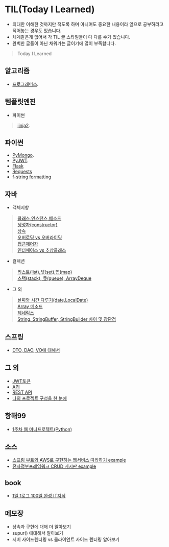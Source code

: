 # TIL(Today I Learned)  
- 최대한 이해한 것까지만 적도록 하며 아니여도 중요한 내용이라 앞으로 공부하려고 적어놓는 경우도 있습니다.
- 체계같은게 없어서 각 TIL 글 스타일들이 다 다를 수가 있습니다.
- 완벽한 글들이 아닌 채워가는 글이기에 많이 부족합니다.



> Today I Learned 

## 알고리즘
- [프로그래머스](https://github.com/whitewise95/TIL/tree/main/algorithm).

## 템플릿엔진
- 파이썬
> [jinja2](https://github.com/whitewise95/TIL/blob/main/Template%20Engine/jinja2/jinja2%EA%B8%B0%EC%B4%88.md).

## 파이썬
- [PyMongo](https://github.com/whitewise95/TIL/blob/main/Python/PyMongo(MongoDB).md).
- [PyJWT](https://github.com/whitewise95/TIL/blob/main/Python/PyJWT(JWT).md).
- [Flask](https://github.com/whitewise95/TIL/blob/main/Python/Flask.md)
- [Requests](https://github.com/whitewise95/TIL/blob/main/Python/Requests.md)
- [f-string formatting](https://github.com/whitewise95/TIL/blob/main/Python/f-string%20formatting.md)

## 자바
- 객체지향
> [클래스,인스턴스,메소드](https://github.com/whitewise95/TIL/blob/main/Java/%EA%B0%9D%EC%B2%B4%EC%A7%80%ED%96%A5/%ED%81%B4%EB%9E%98%EC%8A%A4%2C%20%EC%9D%B8%EC%8A%A4%ED%84%B4%EC%8A%A4%20%20%EB%A9%94%EC%86%8C%EB%93%9C.md)  
> [생성자(constructor)](https://github.com/whitewise95/TIL/blob/main/Java/%EA%B0%9D%EC%B2%B4%EC%A7%80%ED%96%A5/%EC%83%9D%EC%84%B1%EC%9E%90(constructor).md)  
> [상속](https://github.com/whitewise95/TIL/blob/main/Java/%EA%B0%9D%EC%B2%B4%EC%A7%80%ED%96%A5/%EC%83%81%EC%86%8D.md)  
> [오버로딩 vs 오버라이딩](https://github.com/whitewise95/TIL/blob/main/Java/%EA%B0%9D%EC%B2%B4%EC%A7%80%ED%96%A5/%EC%98%A4%EB%B2%84%EB%A1%9C%EB%94%A9(overloading)%20vs%20%EC%98%A4%EB%B2%84%EB%9D%BC%EC%9D%B4%EB%94%A9(overriding).md)  
> [접근제어자](https://github.com/whitewise95/TIL/blob/main/Java/%EA%B0%9D%EC%B2%B4%EC%A7%80%ED%96%A5/%EC%A0%91%EA%B7%BC%EC%A0%9C%EC%96%B4%EC%9E%90.md)  
> [인터페이스 vs 추상클래스](https://github.com/whitewise95/TIL/blob/main/Java/%EA%B0%9D%EC%B2%B4%EC%A7%80%ED%96%A5/%EC%B6%94%EC%83%81%ED%81%B4%EB%9E%98%EC%8A%A4%2C%20%EC%9D%B8%ED%84%B0%ED%8E%98%EC%9D%B4%EC%8A%A4.md)  
- 컬렉션
> [리스트(list),셋(set),맵(map)](https://github.com/whitewise95/TIL/blob/main/Java/%EC%BB%AC%EB%A0%89%EC%85%98/%EB%A6%AC%EC%8A%A4%ED%8A%B8%2C%EC%85%8B%2C%EB%A7%B5.md)  
> [스택(stack), 큐(queue), ArrayDeque](https://github.com/whitewise95/TIL/blob/main/Java/%EC%BB%AC%EB%A0%89%EC%85%98/%EC%8A%A4%ED%83%9D(stack)%2C%20%ED%81%90(queue)%2C%20ArrayDeque.md)
- 그 외 
> [날짜와 시간 다루기(date,LocalDate)](https://github.com/whitewise95/TIL/blob/main/Java/%EB%82%A0%EC%A7%9C%EC%99%80%20%EC%8B%9C%EA%B0%84%20%EB%8B%A4%EB%A3%A8%EA%B8%B0.md)  
> [Array 메소드 ](https://github.com/whitewise95/TIL/blob/main/Java/Arrays.md)  
> [제네릭스](https://github.com/whitewise95/TIL/blob/main/Java/%EC%A0%9C%EB%84%A4%EB%A6%AD%EC%8A%A4.md)  
> [String, StringBuffer, StringBuilder 차이 및 장단점](https://github.com/whitewise95/TIL/blob/main/Java/String%2C%20StringBuffer%2C%20StringBuilder%20%EC%B0%A8%EC%9D%B4%20%EB%B0%8F%20%EC%9E%A5%EB%8B%A8%EC%A0%90.md)
> 
## 스프링
- [DTO, DAO, VO에 대해서](https://github.com/whitewise95/TIL/blob/main/Spring/DTO,%20DAO,%20VO%EC%97%90%20%EB%8C%80%ED%95%B4%EC%84%9C.md)

## 그 외
- [JWT토큰](https://github.com/whitewise95/TIL/blob/main/server/JWT%ED%86%A0%ED%81%B0.md)
- [API](https://github.com/whitewise95/TIL/blob/main/server/API.md)
- [REST API](https://github.com/whitewise95/TIL/blob/main/server/REST%20API.md)
- [나의 프로젝트 구성을 한 눈에](https://github.com/whitewise95/TIL/blob/main/the_rest/%ED%94%84%EB%A1%9C%EC%A0%9D%ED%8A%B8%20%ED%8F%B4%EB%8D%94%20%EA%B5%AC%EC%A1%B0.md)

## 항해99
- [1주차 웹 미니프로젝트(Python)](https://github.com/whitewise95/TIL/tree/main/%ED%95%AD%ED%95%B499/project/lyrics_guide)

## 소스
- [스프링 부트와 AWS로 구현하는 웹서비스 따라하기 example](https://github.com/whitewise95/JPA_JUnitTest_Gradle_Oauth2_Practice)  
- [전자정부프레임워크 CRUD 게시판 example](https://github.com/whitewise95/egovframe_example)

## book
- [1일 1로그 100일 완성 IT지식](https://github.com/whitewise95/TIL/tree/main/book/1%EC%9D%BC%201%EB%A1%9C%EA%B7%B8%20100%EC%9D%BC%20%EC%99%84%EC%84%B1%20IT%EC%A7%80%EC%8B%9D)

## 메모장
- 상속과 구현에 대해 더 알아보기
- supur() 에대해서 알아보기
- 서버 사이드렌더링 vs 클라이언트 사이드 렌더링 알아보기


